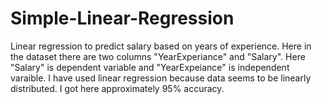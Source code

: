 # Simple-Linear-Regression
Linear regression to predict salary based on years of experience. Here in the dataset there are two columns "YearExperiance" and "Salary". Here "Salary" is dependent variable and "YearExpeiance" is independent varaible. I have used linear regression because data seems to be linearly distributed. I got here approximately  95% accuracy.
